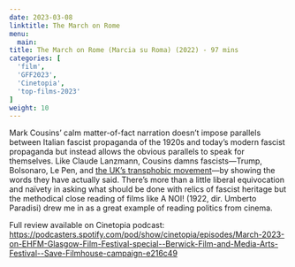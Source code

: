 ```yaml
---
date: 2023-03-08
linktitle: The March on Rome
menu:
  main:
title: The March on Rome (Marcia su Roma) (2022) - 97 mins
categories: [
  'film',
  'GFF2023',
  'Cinetopia',
  'top-films-2023'
]
weight: 10
---
```


Mark Cousins’ calm matter-of-fact narration doesn’t impose parallels between Italian fascist propaganda of the 1920s and today’s modern fascist propaganda but instead allows the obvious parallels to speak for themselves. Like Claude Lanzmann, Cousins damns fascists—Trump, Bolsonaro, Le Pen, and [the UK’s transphobic movement](https://www.theguardian.com/us-news/commentisfree/2021/oct/23/judith-butler-gender-ideology-backlash)—by showing the words they have actually said. There’s more than a little liberal equivocation and naïvety in asking what should be done with relics of fascist heritage but the methodical close reading of films like A NOI! (1922, dir. Umberto Paradisi) drew me in as a great example of reading politics from cinema.

Full review available on Cinetopia podcast: https://podcasters.spotify.com/pod/show/cinetopia/episodes/March-2023-on-EHFM-Glasgow-Film-Festival-special--Berwick-Film-and-Media-Arts-Festival--Save-Filmhouse-campaign-e216c49